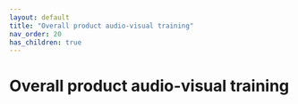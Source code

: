 ```yaml
---
layout: default
title: "Overall product audio-visual training"
nav_order: 20
has_children: true
---
```

# Overall product audio-visual training
  
